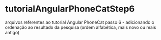 # tutorialAngularPhoneCatStep6
arquivos referentes ao tutorial  Angular PhoneCat passo 6 - adicionando o ordenação ao resultado da pesquisa (ordem alfabética,  mais novo ou mais  antigo)
